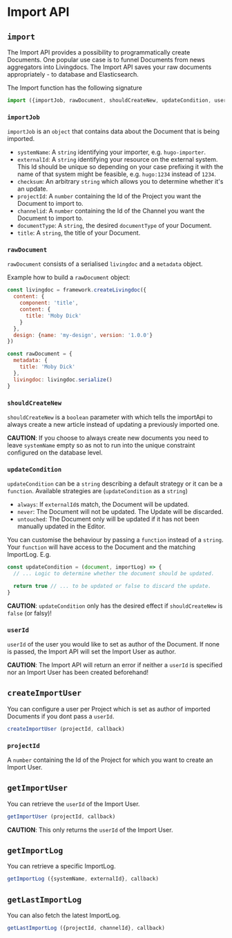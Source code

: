 # Import API

## `import`

The Import API provides a possibility to programmatically create Documents. One popular use case is to funnel Documents from news aggregators into Livingdocs. The Import API saves your raw documents appropriately - to database and Elasticsearch.

The Import function has the following signature

```js
import ({importJob, rawDocument, shouldCreateNew, updateCondition, userId}, callback)
```

### `importJob`

`importJob` is an `object` that contains data about the Document that is being imported.

* `systemName`: A `string` identifying your importer, e.g. `hugo-importer`.
* `externalId`: A `string` identifying your resource on the external system. This Id should be unique so depending on your case prefixing it with the name of that system might be feasible, e.g. `hugo:1234` instead of `1234`.
* `checksum`: An arbitrary `string` which allows you to determine whether it's an update.
* `projectId`: A `number` containing the Id of the Project you want the Document to import to.
* `channelid`: A `number` containing the Id of the Channel you want the Document to import to.
* `documentType`: A `string`, the desired `documentType` of your Document.
* `title`: A `string`, the title of your Document.

### `rawDocument`

`rawDocument` consists of a serialised `livingdoc` and a `metadata` object.

Example how to build a `rawDocument` object:
```js
const livingdoc = framework.createLivingdoc({
  content: {
    component: 'title',
    content: {
      title: 'Moby Dick'
    }
  },
  design: {name: 'my-design', version: '1.0.0'}
})

const rawDocument = {
  metadata: {
    title: 'Moby Dick'
  },
  livingdoc: livingdoc.serialize()
}
```


### `shouldCreateNew`

`shouldCreateNew` is a `boolean` parameter with which tells the importApi to always create a new article instead of updating a previously imported one.

**CAUTION**: If you choose to always create new documents you need to leave `systemName` empty so as not to run into the unique constraint configured on the database level.

### `updateCondition`
`updateCondition` can be a `string` describing a default strategy or it can be a `function`. Available strategies are (`updateCondition` as a `string`)

* `always`: If `externalId`s match, the Document will be updated.
* `never`: The Document will not be updated. The Update will be discarded.
* `untouched`: The Document only will be updated if it has not been manually updated in the Editor.

You can customise the behaviour by passing a `function` instead of a `string`. Your `function` will have access to the Document and the matching ImportLog. E.g.

```js
const updateCondition = (document, importLog) => {
  // ... Logic to determine whether the document should be updated.

  return true // ... to be updated or false to discard the update.
}
```

**CAUTION**: `updateCondition` only has the desired effect if `shouldCreateNew` is `false` (or falsy)!

### `userId`

`userId` of the user you would like to set as author of the Document. If none is passed, the Import API will set the Import User as author.

**CAUTION**: The Import API will return an error if neither a `userId` is specified nor an Import User has been created beforehand!

## `createImportUser`

You can configure a user per Project which is set as author of imported Documents if you dont pass a `userId`.

```js
createImportUser (projectId, callback)
```

### `projectId`

A `number` containing the Id of the Project for which you want to create an Import User.

## `getImportUser`

You can retrieve the `userId` of the Import User.

```js
getImportUser (projectId, callback)
```

**CAUTION**: This only returns the `userId` of the Import User.

## `getImportLog`

You can retrieve a specific ImportLog.

```js
getImportLog ({systemName, externalId}, callback)
```

## `getLastImportLog`

You can also fetch the latest ImportLog.

```js
getLastImportLog ({projectId, channelId}, callback)
```
